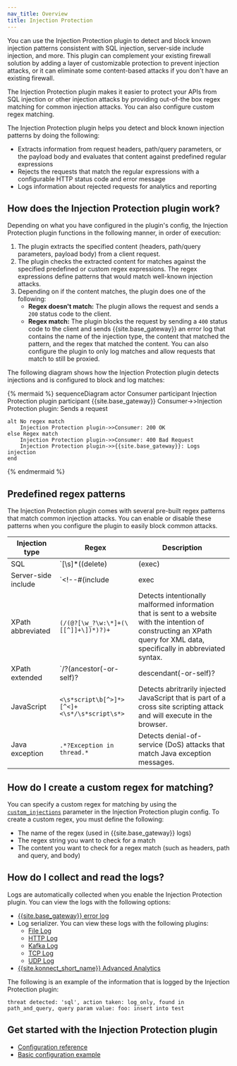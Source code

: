 ```yaml
---
nav_title: Overview
title: Injection Protection
---
```


You can use the Injection Protection plugin to detect and block known injection patterns consistent with SQL injection, server-side include injection, and more. This plugin can complement your existing firewall solution by adding a layer of customizable protection to prevent injection attacks, or it can eliminate some content-based attacks if you don't have an existing firewall.

The Injection Protection plugin makes it easier to protect your APIs from SQL injection or other injection attacks by providing out-of-the box regex matching for common injection attacks. 
You can also configure custom regex matching.

The Injection Protection plugin helps you detect and block known injection patterns by doing the following: 
* Extracts information from request headers, path/query parameters, or the payload body and evaluates that content against predefined regular expressions
* Rejects the requests that match the regular expressions with a configurable HTTP status code and error message
* Logs information about rejected requests for analytics and reporting

## How does the Injection Protection plugin work?

Depending on what you have configured in the plugin's config, the Injection Protection plugin functions in the following manner, in order of execution:

1. The plugin extracts the specified content (headers, path/query parameters, payload body) from a client request.
1. The plugin checks the extracted content for matches against the specified predefined or custom regex expressions. 
The regex expressions define patterns that would match well-known injection attacks.
1. Depending on if the content matches, the plugin does one of the following:
    * **Regex doesn't match:** The plugin allows the request and sends a `200` status code to the client.
    * **Regex match:** The plugin blocks the request by sending a `400` status code to the client and sends 
    {{site.base_gateway}} an error log that contains the name of the injection type, the content that matched the pattern, and the regex that matched the content. 
    You can also configure the plugin to only log matches and allow requests that match to still be proxied.

The following diagram shows how the Injection Protection plugin detects injections and is configured to block and log matches:

<!--vale off-->
{% mermaid %}
sequenceDiagram
    actor Consumer
    participant Injection Protection plugin
    participant {{site.base_gateway}}
    Consumer->>Injection Protection plugin: Sends a request

    alt No regex match
        Injection Protection plugin->>Consumer: 200 OK
    else Regex match
        Injection Protection plugin->>Consumer: 400 Bad Request
        Injection Protection plugin->>{{site.base_gateway}}: Logs injection 
    end
{% endmermaid %}
<!--vale on-->

## Predefined regex patterns

The Injection Protection plugin comes with several pre-built regex patterns that match common injection attacks. 
You can enable or disable these patterns when you configure the plugin to easily block common attacks.

| Injection type | Regex | Description |
|----------------|-------|-------------|
| SQL | `[\s]*((delete)|(exec)|(drop\s*table)|(insert)|(shutdown)|(update)|(\bor\b))` | Detects injection of a SQL query using the input data from the client to the application. |
| Server-side include | `<!--#(include|exec|echo|config|printenv)\s+.*` | Detects scripts injected in HTML pages. |
| XPath abbreviated | `(/(@?[\w_?\w:\*]+(\[[^]]+\])*)?)+` | Detects intentionally malformed information that is sent to a website with the intention of constructing an XPath query for XML data, specifically in abbreviated syntax. |
| XPath extended | `/?(ancestor(-or-self)?|descendant(-or-self)?|following(-sibling))` | Detects intentionally malformed information that is sent to a website with the intention of constructing an XPath query for XML data, specifically in the full syntax. |
| JavaScript | `<\s*script\b[^>]*>[^<]+<\s*/\s*script\s*>` | Detects abritrarily injected JavaScript that is part of a cross site scripting attack and will execute in the browser. 
| Java exception | `.*?Exception in thread.*` | Detects denial-of-service (DoS) attacks that match Java exception messages. |

## How do I create a custom regex for matching?

You can specify a custom regex for matching by using the [`custom_injections`](/hub/kong-inc/injection-protection/configuration/#config-custom_injections) parameter in the Injection Protection plugin config. 
To create a custom regex, you must define the following:

* The name of the regex (used in {{site.base_gateway}} logs)
* The regex string you want to check for a match
* The content you want to check for a regex match (such as headers, path and query, and body)

## How do I collect and read the logs?

Logs are automatically collected when you enable the Injection Protection plugin. You can view the logs with the following options:

* [{{site.base_gateway}} error log](/gateway/latest/production/logging/)
* Log serializer. You can view these logs with the following plugins:
    * [File Log](/hub/kong-inc/file-log/)
    * [HTTP Log](/hub/kong-inc/http-log/)
    * [Kafka Log](/hub/kong-inc/kafka-log/)
    * [TCP Log](/hub/kong-inc/tcp-log/)
    * [UDP Log](/hub/kong-inc/udp-log/)
* [{{site.konnect_short_name}} Advanced Analytics](/konnect/analytics/) <!--though i'm not sure if they will do anything with them yet--> 

The following is an example of the information that is logged by the Injection Protection plugin:

```
threat detected: 'sql', action taken: log_only, found in path_and_query, query param value: foo: insert into test
```


## Get started with the Injection Protection plugin
* [Configuration reference](/hub/kong-inc/injection-protection/configuration/)
* [Basic configuration example](/hub/kong-inc/injection-protection/how-to/basic-example/)